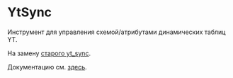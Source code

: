 # YtSync
Инструмент для управления схемой/атрибутами динамических таблиц YT.

На замену [старого yt_sync](arcadia/ads/caesar/libs/yt_sync).

Документацию см. [здесь](https://docs.yandex-team.ru/yt_sync).
